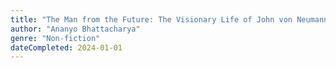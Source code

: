 ```yaml
---
title: "The Man from the Future: The Visionary Life of John von Neumann"
author: "Ananyo Bhattacharya"
genre: "Non-fiction"
dateCompleted: 2024-01-01
---
```


